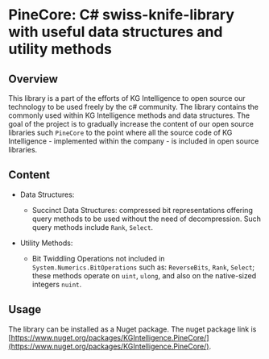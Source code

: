 ﻿# PineCore: C# swiss-knife-library with useful data structures and utility methods

## Overview

This library is a part of the efforts of KG Intelligence to open source our technology to be used freely by the c# community. The library contains the commonly used within KG Intelligence methods and data structures. The goal of the project is to gradually increase the content of our open source libraries such `PineCore` to the point where all the source code of KG Intelligence - implemented within the company - is included in open source libraries.

## Content

* Data Structures:
    * Succinct Data Structures: compressed bit representations offering query methods to be used without the need of decompression. Such query methods include `Rank`, `Select`.

* Utility Methods:
    * Bit Twiddling Operations not included in `System.Numerics.BitOperations` such as: `ReverseBits`,  `Rank`, `Select`; these methods operate on `uint`, `ulong`, and also on the native-sized integers `nuint`.


## Usage

The library can be installed as a Nuget package. The nuget package link is [https://www.nuget.org/packages/KGIntelligence.PineCore/](https://www.nuget.org/packages/KGIntelligence.PineCore/).
